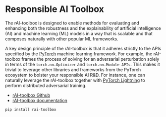 # Responsible AI Toolbox

The rAI-toolbox is designed to enable methods for evaluating and enhancing both the robustness and the explainability of artificial intelligence (AI) and machine learning (ML) models in a way that is scalable and that composes naturally with other popular ML frameworks.

A key design principle of the rAI-toolbox is that it adheres strictly to the APIs specified by the [PyTorch](https://pytorch.org/) machine learning framework. For example, the rAI-toolbox frames the process of solving for an adversarial perturbation solely in terms of the `torch.nn.Optimizer` and `torch.nn.Module APIs`. This makes it trivial to leverage other libraries and frameworks from the PyTorch ecosystem to bolster your responsible AI R&D. For instance, one can naturally leverage the rAI-toolbox together with [PyTorch Lightning](https://www.pytorchlightning.ai/) to perform distributed adversarial training.

- [rAI-toolbox Github](https://github.com/mit-ll-responsible-ai/responsible-ai-toolbox/)
- [rAI-toolbox documentation](https://mit-ll-responsible-ai.github.io/responsible-ai-toolbox)

```python
pip install rai-toolbox
```
